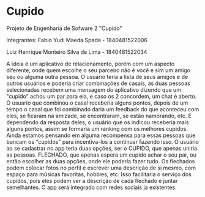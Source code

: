 # Cupido
Projeto de Engenharia de Sofware 2 "Cupido" 

Integrantes:
Fabio Yudi Maeda Spada - 1840481522006

Luiz Henrique Monteiro Silva de Lima - 1840481522034

A ideia é um aplicativo de relacionamento, porém com um aspecto diferente, onde quem escolhe o seu parceiro não é você e sim um amigo seu ou alguma outra pessoa. O usuário teria a lista de seus amigos e de outros usuários e poderia criar combinações de casais, as duas pessoas selecionadas recebem uma mensagem do aplicativo dizendo que um "cupido" achou um par para ela, e caso os 2 concordem, um chat é aberto.
O usuario que combinou o casal receberia alguns pontos, depois de um tempo o casal que foi combinado daria um feedback do que aconteceu com eles, se ficaram na amizade, se encontraram, se estão namorando, etc. E dependendo da resposta deles, o usuário que os indicou receberia mais alguns pontos, assim se formaria um ranking com os melhores cupidos.
Ainda estamos pensando em alguma recompensa para essas pessoas que bancam os "cupidos" para incentiva-los a continuar fazendo isso. 
O usuário ao se cadastrar no app teria duas opções, ser o CUPIDO, que apenas uniria as pessoas. FLECHADO, que apenas espera um cupido achar o seu par, ou então escolher as duas opções, onde ele poderia fazer tudo.
Os flechados podem colocar fotos no perfil e escrever uma descrição de si mesmo, com espaço para músicas favoritas, hobbies, etc. Isso facilitaria o serviço dos cupidos, pois eles podem ver a descrição de cada flechado e juntar semelhantes.
O app será integrado com redes sociais ja existentes.




